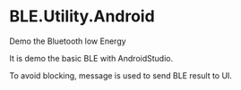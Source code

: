 # BLE.Utility.Android
Demo the Bluetooth low Energy

It is demo the basic BLE with AndroidStudio.

To avoid blocking, message is used to send BLE result to UI.
